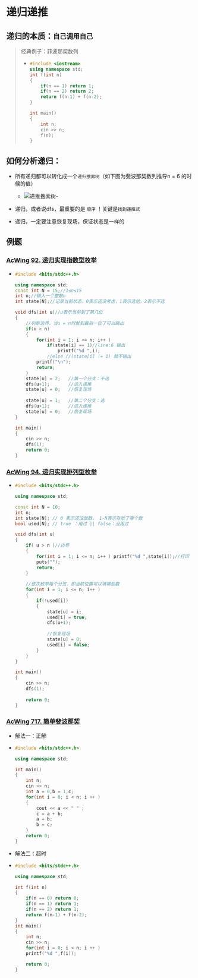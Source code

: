 # 递归递推

## 递归的本质：`自己调用自己`

> 经典例子：菲波那契数列
>
> - ```c++
>   #include <iostream>
>   using namespace std;
>   int f(int n)
>   {
>       if(n == 1) return 1;
>       if(n == 2) return 2;
>       return f(n-1) + f(n-2);
>   }
>   
>   int main()
>   {
>       int n;
>       cin >> n;
>       f(n);
>   }
>   ```

## 如何分析递归：



- 所有递归都可以转化成一个`递归搜索树`（如下图为斐波那契数列推导n = 6 的时候的值）
  - ![递推搜索树](https://gitee.com/constsheng/imgcurl/raw/master/img/20210223222601.png)- 

- 递归，或者说dfs，最重要的是 `顺序` ！关键是`找到递推式`
- 递归，一定要注意恢复现场，保证状态是一样的





## 例题

### [AcWing 92. 递归实现指数型枚举](https://www.acwing.com/activity/content/problem/content/1545/1/)

- ```c++
  #include <bits/stdc++.h>
  
  using namespace std;
  const int N = 15;//1≤n≤15
  int n;//输入一个整数n
  int state[N];//记录当前状态，0表示还没考虑，1表示选他，2表示不选
  
  void dfs(int u)//u表示当前到了第几位
  {
      //判断边界，当u = n时就到最后一位了可以跳出
      if(u > n) 
      {
          for(int i = 1; i <= n; i++ )
              if(state[i] == 1)//line:6 输出
                  printf("%d ",i);
              //else //(state[i] != 1) 就不输出
          printf("\n");
          return;
      }
      state[u] = 2;   //第一个分支：不选
      dfs(u+1);       //进入递推
      state[u] = 0;   //恢复现场
      
      state[u] = 1;   //第二个分支：选
      dfs(u+1);       //进入递推
      state[u] = 0;   //恢复现场
  }
  
  int main()
  {
      cin >> n;    
      dfs(1);
      return 0;
  }
  ```

  

### [AcWing 94. 递归实现排列型枚举](https://www.acwing.com/activity/content/problem/content/1548/1/)

- ```CPP
  #include <bits/stdc++.h>
  
  using namespace std;
  
  const int N = 10;
  int n;
  int state[N]; // 0 表示还没放数， 1-N表示存放了哪个数
  bool used[N]; // true ：用过 || false：没用过
  
  void dfs(int u)
  {
      if( u > n )//边界
      {
          for(int i = 1; i <= n; i++ ) printf("%d ",state[i]);//打印
          puts("");
          return;
      }
      
      //依次枚举每个分支，即当前位置可以填哪些数
      for(int i = 1; i <= n; i++ )
      {
          if(!used[i])
          {
              state[u] = i;
              used[i] = true;
              dfs(u+1);
              
              //恢复现场
              state[u] = 0;
              used[i] = false;
          }
      }
  }
  
  int main()
  {
      cin >> n;
      dfs(1);
      
      return 0;
  }
  ```

  

### [AcWing 717. 简单斐波那契](https://www.acwing.com/activity/content/problem/content/1549/1/)

- 解法一：正解

- ```cpp
  #include <bits/stdc++.h>
  
  using namespace std;
  
  int main()
  {
      int n;
      cin >> n;
      int a = 0,b = 1,c;
      for(int i = 0; i < n; i ++ )
      {
          cout << a << " " ;
          c = a + b;
          a = b;
          b = c;
      }
      return 0;
  }
  ```

- 解法二：超时

- ```cpp
  #include <bits/stdc++.h>
  
  using namespace std;
  
  int f(int n)
  {
      if(n == 0) return 0;
      if(n == 1) return 1;
      if(n == 2) return 1;
      return f(n-1) + f(n-2);
  }
  int main()
  {
      int n;
      cin >> n;
      for(int i = 0; i < n; i ++ )
      printf("%d ",f(i));
  
      return 0;
  }
  ```